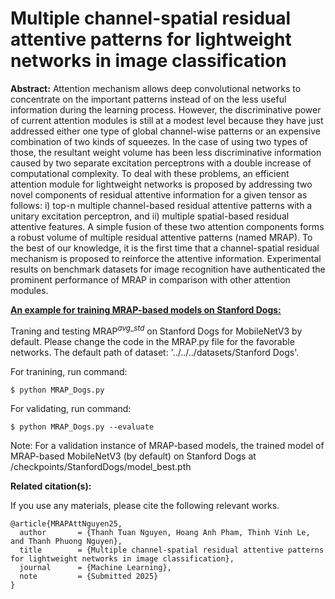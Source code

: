 # Multiple channel-spatial residual attentive patterns for lightweight networks in image classification
**Abstract:**
Attention mechanism allows deep convolutional networks to concentrate on the important patterns instead of on the less useful information during the learning process.
However, the discriminative power of current attention modules is still at a modest level because they have just addressed either one type of global channel-wise patterns or an expensive combination of two kinds of squeezes. In the case of using two types of those, the resultant weight volume has been less discriminative information caused by two separate excitation perceptrons with a double increase of computational complexity.
To deal with these problems, an efficient attention module for lightweight networks is proposed by addressing two novel components of residual attentive information for a given tensor as follows: i) top-n multiple channel-based residual attentive patterns with a unitary excitation perceptron, and ii) multiple spatial-based residual attentive features.
A simple fusion of these two attention components forms a robust volume of multiple residual attentive patterns (named MRAP).
To the best of our knowledge, it is the first time that a channel-spatial residual mechanism is proposed to reinforce the attentive information.
Experimental results on benchmark datasets for image recognition have authenticated the prominent performance of MRAP in comparison with other attention modules.

<u>**An example for training MRAP-based models on Stanford Dogs:**</u>


Traning and testing MRAP$^{avg\_std}$ on Stanford Dogs for MobileNetV3 by default. Please change the code in the MRAP.py file for the favorable networks.
The default path of dataset: '../../../datasets/Stanford Dogs'.

For tranining, run command:
```
$ python MRAP_Dogs.py
```
For validating, run command:
```
$ python MRAP_Dogs.py --evaluate
```

Note: For a validation instance of MRAP-based models, the trained model of MRAP-based MobileNetV3 (by default) on Stanford Dogs at /checkpoints/StanfordDogs/model_best.pth

**Related citation(s):**

If you use any materials, please cite the following relevant works.

```
@article{MRAPAttNguyen25,
  author       = {Thanh Tuan Nguyen, Hoang Anh Pham, Thinh Vinh Le, and Thanh Phuong Nguyen},
  title        = {Multiple channel-spatial residual attentive patterns for lightweight networks in image classification},
  journal      = {Machine Learning},
  note         = {Submitted 2025}
}
```
